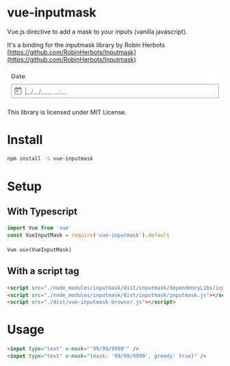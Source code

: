 # vue-inputmask

Vue.js directive to add a mask to your inputs (vanilla javascript).

It's a binding for the inputmask library by Robin Herbots [https://github.com/RobinHerbots/Inputmask](https://github.com/RobinHerbots/Inputmask)

![Vue-inputmask demo](./assets/demo.gif)

This library is licensed under MIT License.

# Install 
```bash
npm install -S vue-inputmask
```
# Setup

## With Typescript
```typescript
import Vue from 'vue'
const VueInputMask = require('vue-inputmask').default

Vue.use(VueInputMask)
```

## With a script tag
```html
<script src="./node_modules/inputmask/dist/inputmask/dependencyLibs/inputmask.dependencyLib.js"></script>
<script src="./node_modules/inputmask/dist/inputmask/inputmask.js"></script>
<script src="./dist/vue-inputmask-browser.js"></script>
```

# Usage
```html
<input type="text" v-mask="'99/99/9999'" />
<input type="text" v-mask="{mask: '99/99/9999', greedy: true}" />
```